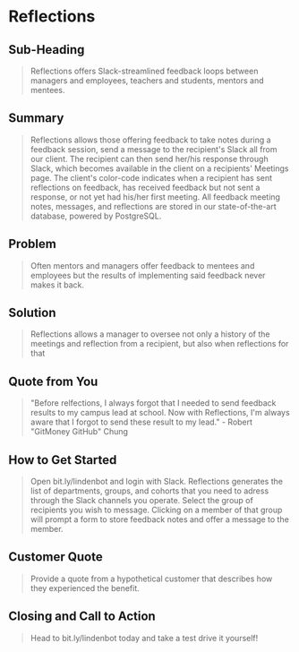# Reflections #

## Sub-Heading ##
  > Reflections offers Slack-streamlined feedback loops between managers and employees, teachers and students, mentors and mentees.
   

## Summary ##
  > Reflections allows those offering feedback to take notes during a feedback session, send a message to the recipient's Slack all from our client. The recipient can then send her/his response through Slack, which becomes available in the client on a recipients' Meetings page. The client's color-code indicates when a recipient has sent reflections on feedback, has received feedback but not sent a response, or not yet had his/her first meeting. All feedback meeting notes, messages, and reflections are stored in our state-of-the-art database, powered by PostgreSQL.

## Problem ##
  > Often mentors and managers offer feedback to mentees and employees but the results of implementing said feedback never makes it back. 

## Solution ##
  > Reflections allows a manager to oversee not only a history of the meetings and reflection from a recipient, but also when reflections for that 

## Quote from You ##
  > "Before relfections, I always forgot that I needed to send feedback results to my campus lead at school. Now with Reflections, I'm always aware that I forgot to send these result to my lead." - Robert "GitMoney GitHub" Chung

## How to Get Started ##
  > Open bit.ly/lindenbot and login with Slack. Reflections generates the list of departments, groups, and cohorts that you need to adress through the Slack channels you operate. Select the group of recipients you wish to message. Clicking on a member of that group will prompt a form to store feedback notes and offer a message to the member.  

## Customer Quote ##
  > Provide a quote from a hypothetical customer that describes how they experienced the benefit.

## Closing and Call to Action ##
  > Head to bit.ly/lindenbot today and take a test drive it yourself!
